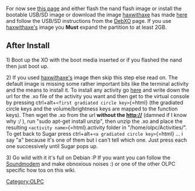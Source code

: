 For now see [this page](http://wiki.laptop.org/go/DebXO) and either
flash the nand flash image or install the bootable USB/SD image or
download the image [haxwithaxe](User:haxwithaxe) has made
[here](http://haxwithaxe.net/files/debxo-6.0-hacdc.img.gz) and follow
the USB/SD instructions from the
[DebXO](http://wiki.laptop.org/go/DebXO) page. If you use
[haxwithaxe's](User:haxwithaxe) image you **Must** expand the
partition to at least 2GB.

## After Install

1\) Boot up the XO with the boot media inserted or if you flashed the
nand then just boot up.

2\) If you used [haxwithaxe's](User:haxwithaxe) image then
skip this step else read on. The default image is missing some rather
important bits like the terminal activity and the means to install it.
To install any activity go [here](http://wiki.laptop.org/go/Activities)
and write down the url for the .xo file of the activity you want and
then get to the virtual console by pressing
ctrl+alt+`<first gradiated circle key>`{=html} (the gradiated circle
keys and the volume/brightness keys are mapped to the function keys).
Then wget the .xo from the url **without the <http://>** (damned if I
know why :/ ), run "sudo apt-get install unzip", then unzip the .xo and
place the resulting `<activity name>`{=html}.activity folder in
"/home/olpc/Activities/". To get back to Sugar press
ctrl+alt+`<a gradiated circle key>`{=html} ... i say "a" because it's
one of them but i can't tell which one. Just press each one successively
until Sugar pops up.

3\) Go wild with it it's full on Debian :P If you want you can follow
the [Soundmodem](OLPCSoundmodem) and make obnoxious noises :)
or one of the other OLPC specific how tos on this wiki.

[Category:OLPC](Category:OLPC)

